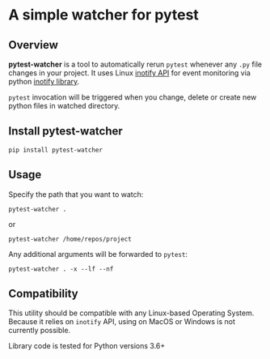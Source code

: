 # A simple watcher for pytest

## Overview

**pytest-watcher** is a tool to automatically rerun `pytest` whenever any `.py` file changes in your project.
It uses Linux [inotify API](https://man7.org/linux/man-pages/man7/inotify.7.html) for event monitoring via python [inotify library](https://pypi.org/project/inotify/).

`pytest` invocation will be triggered when you change, delete or create new python files in watched directory.

## Install pytest-watcher

```
pip install pytest-watcher
```

## Usage

Specify the path that you want to watch:

```
pytest-watcher .
```
or 
```
pytest-watcher /home/repos/project
```

Any additional arguments will be forwarded to `pytest`:
```
pytest-watcher . -x --lf --nf
```

## Compatibility

This utility should be compatible with any Linux-based Operating System.
Because it relies on `inotify` API, using on MacOS or Windows is not currently possible.

Library code is tested for Python versions 3.6+
